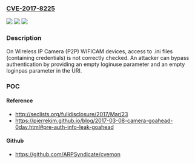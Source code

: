 ### [CVE-2017-8225](https://cve.mitre.org/cgi-bin/cvename.cgi?name=CVE-2017-8225)
![](https://img.shields.io/static/v1?label=Product&message=n%2Fa&color=blue)
![](https://img.shields.io/static/v1?label=Version&message=n%2Fa&color=blue)
![](https://img.shields.io/static/v1?label=Vulnerability&message=n%2Fa&color=brighgreen)

### Description

On Wireless IP Camera (P2P) WIFICAM devices, access to .ini files (containing credentials) is not correctly checked. An attacker can bypass authentication by providing an empty loginuse parameter and an empty loginpas parameter in the URI.

### POC

#### Reference
- http://seclists.org/fulldisclosure/2017/Mar/23
- https://pierrekim.github.io/blog/2017-03-08-camera-goahead-0day.html#pre-auth-info-leak-goahead

#### Github
- https://github.com/ARPSyndicate/cvemon

